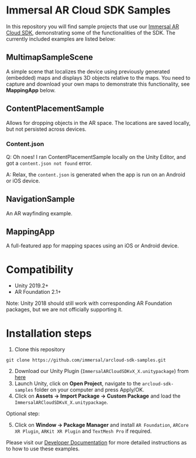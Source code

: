 # Immersal AR Cloud SDK Samples
In this repository you will find sample projects that use our [Immersal AR Cloud SDK](https://immersal.com/developers/ "Register and download SDK"), demonstrating some of the functionalities of the SDK. The currently included examples are listed below:

## MultimapSampleScene
A simple scene that localizes the device using previously generated (embedded) maps and displays 3D objects relative to the maps. You need to capture and download your own maps to demonstrate this functionality, see **MappingApp** below.

## ContentPlacementSample
Allows for dropping objects in the AR space. The locations are saved locally, but not persisted across devices.

### Content.json

Q: Oh noes! I ran ContentPlacementSample locally on the Unity Editor, and got a `content.json not found` error.

A: Relax, the `content.json` is generated when the app is run on an Android or iOS device.

## NavigationSample
An AR wayfinding example.

## MappingApp
A full-featured app for mapping spaces using an iOS or Android device.

# Compatibility

- Unity 2019.2+
- AR Foundation 2.1+

Note: Unity 2018 should still work with corresponding AR Foundation packages, but we are not officially supporting it.

# Installation steps

1. Clone this repository
```
git clone https://github.com/immersal/arcloud-sdk-samples.git
```
2. Download our Unity Plugin (`ImmersalARCloudSDKvX_X.unitypackage`) from [here](https://immersal.com/developers)
3. Launch Unity, click on **Open Project**, navigate to the `arcloud-sdk-samples` folder on your computer and press Apply/OK.
4. Click on **Assets -> Import Package -> Custom Package** and load the `ImmersalARCloudSDKvX_X.unitypackage`.

Optional step:

5. Click on **Window -> Package Manager** and install `AR Foundation`, `ARCore XR Plugin`, `ARKit XR Plugin` and `TextMesh Pro` if required.

Please visit our [Developer Documentation](https://immersal.com/developers/docs/ "SDK Documentation") for more detailed instructions as to how to use these examples.

